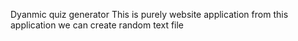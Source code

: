 Dyanmic quiz generator 
This is purely website application from this application we can create random text file 
